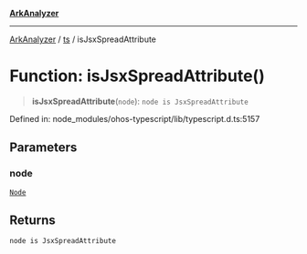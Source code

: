 [**ArkAnalyzer**](../../../../README.md)

***

[ArkAnalyzer](../../../../globals.md) / [ts](../README.md) / isJsxSpreadAttribute

# Function: isJsxSpreadAttribute()

> **isJsxSpreadAttribute**(`node`): `node is JsxSpreadAttribute`

Defined in: node\_modules/ohos-typescript/lib/typescript.d.ts:5157

## Parameters

### node

[`Node`](../interfaces/Node.md)

## Returns

`node is JsxSpreadAttribute`
